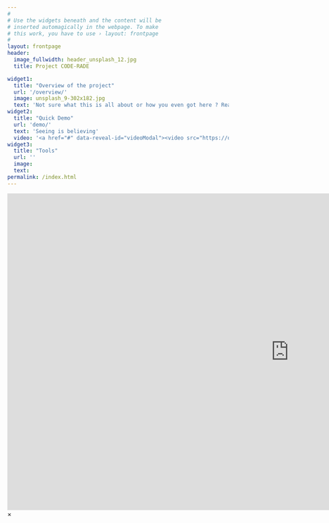 ```yaml
---
#
# Use the widgets beneath and the content will be
# inserted automagically in the webpage. To make
# this work, you have to use › layout: frontpage
#
layout: frontpage
header:
  image_fullwidth: header_unsplash_12.jpg
  title: Project CODE-RADE

widget1:
  title: "Overview of the project"
  url: '/overview/'
  image: unsplash_9-302x182.jpg
  text: 'Not sure what this is all about or how you even got here ? Read this first'
widget2:
  title: "Quick Demo"
  url: 'demo/'
  text: 'Seeing is believing'
  video: '<a href="#" data-reveal-id="videoModal"><video src="https://oar.sci-gaia.eu/record/99/files/Sci-GaIA-OAR-video-tutorial.mp4?subformat=master" width="302" height="182" alt=""/></a>'
widget3:
  title: "Tools"
  url: ''
  image:
  text:
permalink: /index.html
---
```

<div id="header-home">
    <div class="row">
        <div class="small-12 columns">
        </div><!-- /.medium-4.columns -->
    </div><!-- /.row -->
</div><!-- /#header-home -->

<div id="videoModal" class="reveal-modal large" data-reveal="">
  <div class="flex-video widescreen vimeo" style="display: block;">
    <iframe width="1280" height="720" src="https://www.youtube.com/embed/3b5zCFSmVvU" frameborder="0" allowfullscreen></iframe>
  </div>
  <a class="close-reveal-modal">&#215;</a>
</div>

